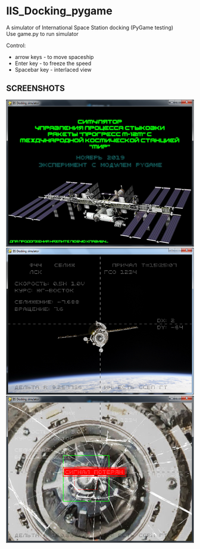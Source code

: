 # IIS_Docking_pygame
A simulator of International Space Station docking (PyGame testing)<br>
Use game.py to run simulator

Control:
- arrow keys - to move spaceship
- Enter key - to freeze the speed
- Spacebar key - interlaced view

## SCREENSHOTS
<img src="https://github.com/ezik117/IIS_Docking_pygame/blob/master/screenshots/scrshot1.png">

<img src="https://github.com/ezik117/IIS_Docking_pygame/blob/master/screenshots/scrshot2.png">

<img src="https://github.com/ezik117/IIS_Docking_pygame/blob/master/screenshots/scrshot3.png">

